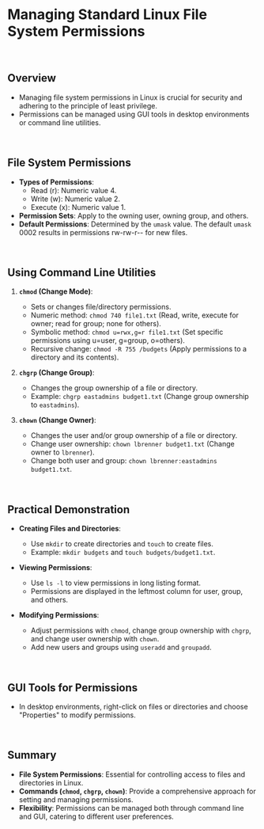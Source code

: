 # Managing Standard Linux File System Permissions

<br>

## Overview

- Managing file system permissions in Linux is crucial for security and adhering to the principle of least privilege.
- Permissions can be managed using GUI tools in desktop environments or command line utilities.

<br>

## File System Permissions

- **Types of Permissions**:
  - Read (r): Numeric value 4.
  - Write (w): Numeric value 2.
  - Execute (x): Numeric value 1.
- **Permission Sets**: Apply to the owning user, owning group, and others.
- **Default Permissions**: Determined by the `umask` value. The default `umask` 0002 results in permissions rw-rw-r-- for new files.

<br>

## Using Command Line Utilities

1. **`chmod` (Change Mode)**:
   - Sets or changes file/directory permissions.
   - Numeric method: `chmod 740 file1.txt` (Read, write, execute for owner; read for group; none for others).
   - Symbolic method: `chmod u=rwx,g=r file1.txt` (Set specific permissions using u=user, g=group, o=others).
   - Recursive change: `chmod -R 755 /budgets` (Apply permissions to a directory and its contents).

2. **`chgrp` (Change Group)**:
   - Changes the group ownership of a file or directory.
   - Example: `chgrp eastadmins budget1.txt` (Change group ownership to `eastadmins`).

3. **`chown` (Change Owner)**:
   - Changes the user and/or group ownership of a file or directory.
   - Change user ownership: `chown lbrenner budget1.txt` (Change owner to `lbrenner`).
   - Change both user and group: `chown lbrenner:eastadmins budget1.txt`.

<br>

## Practical Demonstration

- **Creating Files and Directories**:
  - Use `mkdir` to create directories and `touch` to create files.
  - Example: `mkdir budgets` and `touch budgets/budget1.txt`.

- **Viewing Permissions**:
  - Use `ls -l` to view permissions in long listing format.
  - Permissions are displayed in the leftmost column for user, group, and others.

- **Modifying Permissions**:
  - Adjust permissions with `chmod`, change group ownership with `chgrp`, and change user ownership with `chown`.
  - Add new users and groups using `useradd` and `groupadd`.

<br>

## GUI Tools for Permissions

- In desktop environments, right-click on files or directories and choose "Properties" to modify permissions.

<br>

## Summary

- **File System Permissions**: Essential for controlling access to files and directories in Linux.
- **Commands (`chmod`, `chgrp`, `chown`)**: Provide a comprehensive approach for setting and managing permissions.
- **Flexibility**: Permissions can be managed both through command line and GUI, catering to different user preferences.


